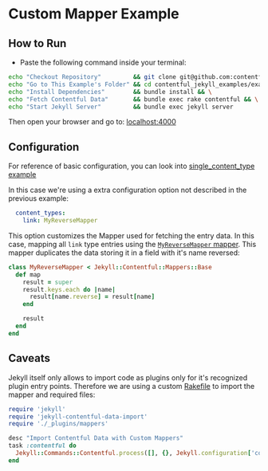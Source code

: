 # Custom Mapper Example

## How to Run

* Paste the following command inside your terminal:

```bash
echo "Checkout Repository"         && git clone git@github.com:contentful/contentful_jekyll_examples.git && \
echo "Go to This Example's Folder" && cd contentful_jekyll_examples/examples/custom_mapper/example && \
echo "Install Dependencies"        && bundle install && \
echo "Fetch Contentful Data"       && bundle exec rake contentful && \
echo "Start Jekyll Server"         && bundle exec jekyll server
```

Then open your browser and go to: [localhost:4000](http://localhost:4000)

## Configuration

For reference of basic configuration, you can look into [single_content_type example](../single_content_type/README.md)

In this case we're using a extra configuration option not described in the previous example:

```yml
  content_types:
    link: MyReverseMapper
```

This option customizes the Mapper used for fetching the entry data. In this case, mapping all `link` type entries using the [`MyReverseMapper` mapper](./example/_plugins/my_reverse_mapper.rb).
This mapper duplicates the data storing it in a field with it's name reversed:

```ruby
class MyReverseMapper < Jekyll::Contentful::Mappers::Base
  def map
    result = super
    result.keys.each do |name|
      result[name.reverse] = result[name]
    end

    result
  end
end
```

## Caveats

Jekyll itself only allows to import code as plugins only for it's recognized plugin entry points.
Therefore we are using a custom [Rakefile](./example/Rakefile) to import the mapper and required files:

```ruby
require 'jekyll'
require 'jekyll-contentful-data-import'
require './_plugins/mappers'

desc "Import Contentful Data with Custom Mappers"
task :contentful do
  Jekyll::Commands::Contentful.process([], {}, Jekyll.configuration['contentful'])
end
```

